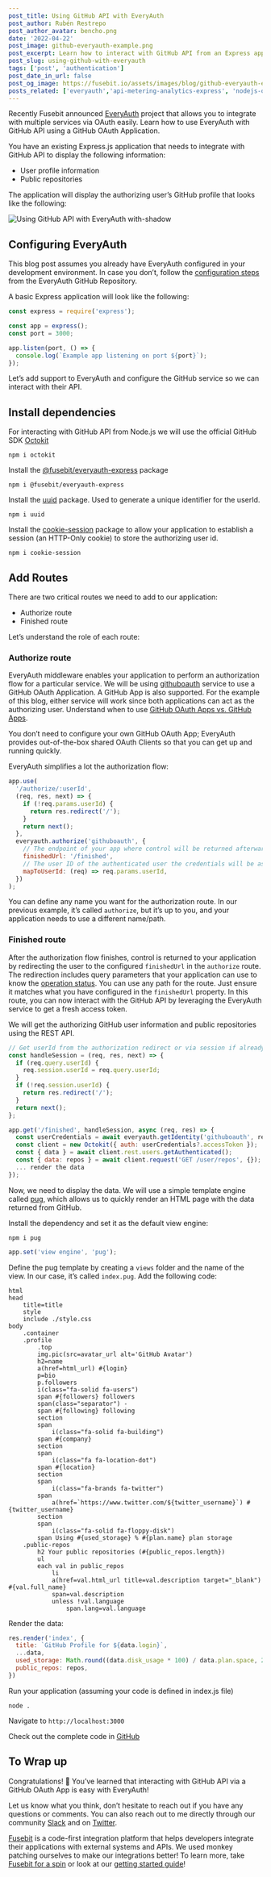 ```yaml
---
post_title: Using GitHub API with EveryAuth
post_author: Rubén Restrepo
post_author_avatar: bencho.png
date: '2022-04-22'
post_image: github-everyauth-example.png
post_excerpt: Learn how to interact with GitHub API from an Express application using EveryAuth
post_slug: using-github-with-everyauth
tags: ['post', 'authentication']
post_date_in_url: false
post_og_image: https://fusebit.io/assets/images/blog/github-everyauth-example.png
posts_related: ['everyauth','api-metering-analytics-express', 'nodejs-oauth-libraries']
---
```


Recently Fusebit announced [EveryAuth](https://fusebit.io/blog/everyauth/?utm_source=fusebit.io&utm_medium=referral&utm_campaign=none) project that allows you to integrate with multiple services via OAuth easily. Learn how to use EveryAuth with GitHub API using a GitHub OAuth Application.

You have an existing Express.js application that needs to integrate with GitHub API to display the following information:
- User profile information
- Public repositories

The application will display the authorizing user’s GitHub profile that looks like the following:

![Using GitHub API with EveryAuth with-shadow](blog-using-github-with-everyauth-demo.png 'GitHub example with EveryAuth')

## Configuring EveryAuth

This blog post assumes you already have EveryAuth configured in your development environment. In case you don’t, follow the [configuration steps](https://github.com/fusebit/everyauth-express#getting-started) from the EveryAuth GitHub Repository.

A basic Express application will look like the following:

```javascript
const express = require('express');

const app = express();
const port = 3000;

app.listen(port, () => {
  console.log(`Example app listening on port ${port}`);
});
```

Let’s add support to EveryAuth and configure the GitHub service so we can interact with their API.

## Install dependencies

For interacting with GitHub API from Node.js we will use the official GitHub SDK [Octokit](https://www.npmjs.com/package/octokit)

```shell
npm i octokit
```

Install the [@fusebit/everyauth-express](https://www.npmjs.com/package/@fusebit/everyauth-express) package

```shell
npm i @fusebit/everyauth-express
```

Install the [uuid](https://www.npmjs.com/package/uuid) package. Used to generate a unique identifier for the userId.

```shell
npm i uuid
```
Install the [cookie-session](https://www.npmjs.com/package/cookie-session) package to allow your application to establish a session (an HTTP-Only cookie) to store the authorizing user id.

```shell
npm i cookie-session
```

## Add Routes

There are two critical routes we need to add to our application:
- Authorize route
- Finished route

Let’s understand the role of each route:

### Authorize route

EveryAuth middleware enables your application to perform an authorization flow for a particular service. We will be using [githuboauth](https://github.com/fusebit/everyauth-express/blob/main/docs/githuboauth.md) service to use a GitHub OAuth Application. A GitHub App is also supported. For the example of this blog, either service will work since both applications can act as the authorizing user. Understand when to use [GitHub OAuth Apps vs. GitHub Apps](https://fusebit.io/blog/github-oauth-apps-vs-github-apps).

You don’t need to configure your own GitHub OAuth App; EveryAuth provides out-of-the-box shared OAuth Clients so that you can get up and running quickly.

EveryAuth simplifies a lot the authorization flow:

```javascript
app.use(
  '/authorize/:userId',
  (req, res, next) => {
    if (!req.params.userId) {
      return res.redirect('/');
    }
    return next();
  },
  everyauth.authorize('githuboauth', {
    // The endpoint of your app where control will be returned afterwards
    finishedUrl: '/finished',
    // The user ID of the authenticated user the credentials will be associated with
    mapToUserId: (req) => req.params.userId,
  })
);
```

You can define any name you want for the authorization route. In our previous example, it’s called `authorize`, but it’s up to you, and your application needs to use a different name/path. 

### Finished route

After the authorization flow finishes, control is returned to your application by redirecting the user to the configured `finishedUrl` in the `authorize` route.
The redirection includes query parameters that your application can use to know the [operation status](https://github.com/fusebit/everyauth-express#parameters---2).
You can use any path for the route. Just ensure it matches what you have configured in the `finishedUrl` property.
In this route, you can now interact with the GitHub API by leveraging the EveryAuth service to get a fresh access token.
 
We will get the authorizing GitHub user information and public repositories using the REST API.

```javascript
// Get userId from the authorization redirect or via session if already authorized.
const handleSession = (req, res, next) => {
  if (req.query.userId) {
    req.session.userId = req.query.userId;
  }
  if (!req.session.userId) {
    return res.redirect('/');
  }
  return next();
};

app.get('/finished', handleSession, async (req, res) => {
  const userCredentials = await everyauth.getIdentity('githuboauth', req.session.userId);
  const client = new Octokit({ auth: userCredentials?.accessToken });
  const { data } = await client.rest.users.getAuthenticated();
  const { data: repos } = await client.request('GET /user/repos', {});
  ... render the data
});
```

Now, we need to display the data. We will use a simple template engine called [pug](https://www.npmjs.com/package/pug), which allows us to quickly render an HTML page with the data returned from GitHub.

Install the dependency and set it as the default view engine:

```shell
npm i pug
```

```javascript
app.set('view engine', 'pug');
```

Define the pug template by creating a `views` folder and the name of the view. In our case, it’s called `index.pug`. Add the following code:

```pug
html
head
    title=title
    style
    include ./style.css
body
    .container
    .profile
        .top
        img.pic(src=avatar_url alt='GitHub Avatar')
        h2=name 
        a(href=html_url) #{login}
        p=bio
        p.followers
        i(class="fa-solid fa-users")
        span #{followers} followers
        span(class="separator") -
        span #{following} following
        section
        span
            i(class="fa-solid fa-building")
        span #{company}
        section
        span
            i(class="fa fa-location-dot")
        span #{location}
        section
        span
            i(class="fa-brands fa-twitter")
        span 
            a(href=`https://www.twitter.com/${twitter_username}`) #{twitter_username}
        section
        span
            i(class="fa-solid fa-floppy-disk")
        span Using #{used_storage} % #{plan.name} plan storage
    .public-repos
        h2 Your public repositories (#{public_repos.length})
        ul
        each val in public_repos 
            li
            a(href=val.html_url title=val.description target="_blank") #{val.full_name}
            span=val.description
            unless !val.language
                span.lang=val.language

```

Render the data:

```javascript
res.render('index', {
  title: `GitHub Profile for ${data.login}`,
  ...data,
  used_storage: Math.round((data.disk_usage * 100) / data.plan.space, 2),
  public_repos: repos,
})
```

Run your application (assuming your code is defined in index.js file)

```shell
node .
```

Navigate to `http://localhost:3000`

Check out the complete code in [GitHub](https://github.com/fusebit/everyauth-express/tree/main/examples/github-oauth)

## To Wrap up
Congratulations! 👏 You’ve learned that interacting with GitHub API via a GitHub OAuth App is easy with EveryAuth!

Let us know what you think, don’t hesitate to reach out if you have any questions or comments. You can also reach out to me directly through our community [Slack](https://join.slack.com/t/fusebitio/shared_invite/zt-qe7uidtf-4cs6OgaomFVgAF_fQZubfg) and on [Twitter](https://twitter.com/degrammer).


[Fusebit](https://fusebit.io) is a code-first integration platform that helps developers integrate their applications with external systems and APIs. We used monkey patching ourselves to make our integrations better! To learn more, take [Fusebit for a spin](https://manage.fusebit.io/signuputm_source=fusebit.io&amp;utm_medium=referral&amp;utm_campaign=blog&amp;utm_content=using-github-with-everyauth) or look at our [getting started guide](https://developer.fusebit.io/docs/getting-started)!